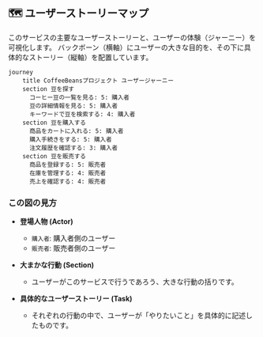 ## 🗺️ ユーザーストーリーマップ

このサービスの主要なユーザーストーリーと、ユーザーの体験（ジャーニー）を可視化します。
バックボーン（横軸）にユーザーの大きな目的を、その下に具体的なストーリー（縦軸）を配置しています。

```mermaid
journey
    title CoffeeBeansプロジェクト ユーザージャーニー
    section 豆を探す
      コーヒー豆の一覧を見る: 5: 購入者
      豆の詳細情報を見る: 5: 購入者
      キーワードで豆を検索する: 4: 購入者
    section 豆を購入する
      商品をカートに入れる: 5: 購入者
      購入手続きをする: 5: 購入者
      注文履歴を確認する: 3: 購入者
    section 豆を販売する
      商品を登録する: 5: 販売者
      在庫を管理する: 4: 販売者
      売上を確認する: 4: 販売者
```

### この図の見方

* **登場人物 (Actor)**
    * `購入者`: 購入者側のユーザー
    * `販売者`: 販売者側のユーザー

* **大まかな行動 (Section)**
    * ユーザーがこのサービスで行うであろう、大きな行動の括りです。

* **具体的なユーザーストーリー (Task)**
    * それぞれの行動の中で、ユーザーが「やりたいこと」を具体的に記述したものです。
